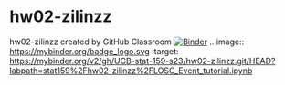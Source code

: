 # hw02-zilinzz
hw02-zilinzz created by GitHub Classroom
[![Binder](https://mybinder.org/badge_logo.svg)](https://mybinder.org/v2/gh/UCB-stat-159-s23/hw02-zilinzz.git/HEAD?labpath=stat159%2Fhw02-zilinzz%2FLOSC_Event_tutorial.ipynb)
.. image:: https://mybinder.org/badge_logo.svg
 :target: https://mybinder.org/v2/gh/UCB-stat-159-s23/hw02-zilinzz.git/HEAD?labpath=stat159%2Fhw02-zilinzz%2FLOSC_Event_tutorial.ipynb
